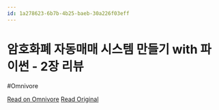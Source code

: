 ```yaml
---
id: 1a278623-6b7b-4b25-baeb-30a226f03eff
---
```


# 암호화폐 자동매매 시스템 만들기 with 파이썬 - 2장 리뷰
#Omnivore

[Read on Omnivore](https://omnivore.app/me/https-youtube-com-watch-v-ayq-yw-manp-oe-191d3ad2d46)
[Read Original](https://youtube.com/watch?v=AYQYwManpOE)

